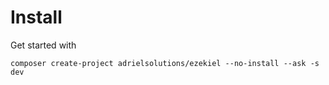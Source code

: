 # Install

Get started with

```
composer create-project adrielsolutions/ezekiel --no-install --ask -s dev
```
